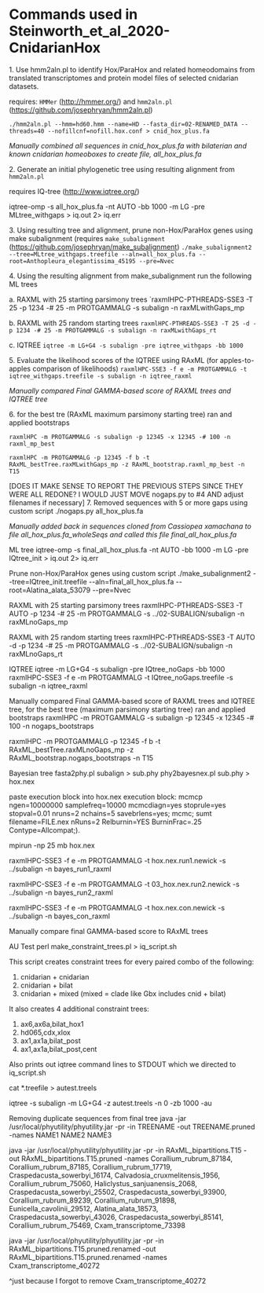 # Commands used in Steinworth_et_al_2020-CnidarianHox
1\. Use  hmm2aln.pl to identify Hox/ParaHox and related homeodomains from translated transcriptomes and protein model files of selected cnidarian datasets.

requires: `HMMer` (http://hmmer.org/) and `hmm2aln.pl` (https://github.com/josephryan/hmm2aln.pl)

 `./hmm2aln.pl --hmm=hd60.hmm --name=HD --fasta_dir=02-RENAMED_DATA --threads=40 --nofillcnf=nofill.hox.conf > cnid_hox_plus.fa`

_Manually combined all sequences in cnid_hox_plus.fa with bilaterian and known cnidarian homeoboxes to create file, all_hox_plus.fa_

2\. Generate an initial phylogenetic tree using resulting alignment from `hmm2aln.pl`

requires IQ-tree (http://www.iqtree.org/)

iqtree-omp -s all_hox_plus.fa -nt AUTO -bb 1000 -m LG -pre MLtree_withgaps > iq.out 2> iq.err

3\. Using resulting tree and alignment, prune non-Hox/ParaHox genes using make subalignment
(requires `make_subalignment` (https://github.com/josephryan/make_subalignment)
`./make_subalignment2 --tree=MLtree_withgaps.treefile --aln=all_hox_plus.fa --root=Anthopleura_elegantissima_45195 --pre=Nvec`

4\. Using the resulting alignment from make_subalignment run the following ML trees 

  a\. RAXML with 25 starting parsimony trees
  `raxmlHPC-PTHREADS-SSE3 -T 25 -p 1234 -# 25 -m PROTGAMMALG -s subalign -n raxMLwithGaps_mp

  b\. RAXML with 25 random starting trees
  `raxmlHPC-PTHREADS-SSE3 -T 25 -d -p 1234 -# 25 -m PROTGAMMALG -s subalign -n raxMLwithGaps_rt`

  c\. IQTREE
  `iqtree -m LG+G4 -s subalign -pre iqtree_withgaps -bb 1000`

5\. Evaluate the likelihood scores of the IQTREE using RAxML (for apples-to-apples comparison of likelihoods)
`raxmlHPC-SSE3 -f e -m PROTGAMMALG -t iqtree_withgaps.treefile -s subalign -n iqtree_raxml`

_Manually compared Final GAMMA-based score of RAXML trees and IQTREE tree_ 

6\. for the best tre (RAxML maximum parsimony starting tree) ran and applied bootstraps

`raxmlHPC -m PROTGAMMALG -s subalign -p 12345 -x 12345 -# 100 -n raxml_mp_best `

`raxmlHPC -m PROTGAMMALG -p 12345 -f b -t RAxML_bestTree.raxMLwithGaps_mp -z RAxML_bootstrap.raxml_mp_best -n T15`

[DOES IT MAKE SENSE TO REPORT THE PREVIOUS STEPS SINCE THEY WERE ALL REDONE?  I WOULD JUST MOVE nogaps.py to #4 AND adjust filenames if necessary]
7\. Removed sequences with 5 or more gaps using custom script
./nogaps.py all_hox_plus.fa

_Manually added back in sequences cloned from Cassiopea xamachana to file all_hox_plus.fa_wholeSeqs and called this file final_all_hox_plus.fa_

ML tree
iqtree-omp -s final_all_hox_plus.fa -nt AUTO -bb 1000 -m LG -pre IQtree_init > iq.out 2> iq.err

Prune non-Hox/ParaHox genes using custom script
./make_subalignment2 --tree=IQtree_init.treefile --aln=final_all_hox_plus.fa --root=Alatina_alata_53079 --pre=Nvec

RAXML with 25 starting parsimony trees
raxmlHPC-PTHREADS-SSE3 -T AUTO -p 1234 -# 25 -m PROTGAMMALG -s ../02-SUBALIGN/subalign -n raxMLnoGaps_mp

RAXML with 25 random starting trees
raxmlHPC-PTHREADS-SSE3 -T AUTO -d -p 1234 -# 25 -m PROTGAMMALG -s ../02-SUBALIGN/subalign -n raxMLnoGaps_rt

IQTREE
iqtree -m LG+G4 -s subalign -pre IQtree_noGaps -bb 1000
raxmlHPC-SSE3 -f e -m PROTGAMMALG -t IQtree_noGaps.treefile -s subalign -n iqtree_raxml

Manually compared Final GAMMA-based score of RAXML trees and IQTREE tree, for the best tree (maximum parsimony starting tree) ran and applied bootstraps
raxmlHPC -m PROTGAMMALG -s subalign -p 12345 -x 12345 -# 100 -n nogaps_bootstraps

raxmlHPC -m PROTGAMMALG -p 12345 -f b -t RAxML_bestTree.raxMLnoGaps_mp -z RAxML_bootstrap.nogaps_bootstraps -n T15


Bayesian tree
fasta2phy.pl subalign > sub.phy
phy2bayesnex.pl sub.phy > hox.nex

paste execution block into hox.nex
execution block:
mcmcp ngen=10000000 samplefreq=10000 mcmcdiagn=yes stoprule=yes stopval=0.01       nruns=2 nchains=5 savebrlens=yes; mcmc; sumt filename=FILE.nex nRuns=2 Relburnin=YES BurninFrac=.25 Contype=Allcompat;).

mpirun -np 25 mb hox.nex


raxmlHPC-SSE3 -f e -m PROTGAMMALG -t hox.nex.run1.newick -s ../subalign -n bayes_run1_raxml

raxmlHPC-SSE3 -f e -m PROTGAMMALG -t 03_hox.nex.run2.newick -s ../subalign -n bayes_run2_raxml

raxmlHPC-SSE3 -f e -m PROTGAMMALG -t hox.nex.con.newick -s ../subalign -n bayes_con_raxml

Manually compare final GAMMA-based score to RAxML trees


AU Test
perl make_constraint_trees.pl > iq_script.sh

This script creates constraint trees for every paired combo of the following:
   1. cnidarian + cnidarian
   2. cnidarian + bilat
   3. cnidarian + mixed (mixed = clade like Gbx includes cnid + bilat)

It also creates 4 additional constraint trees:
   1. ax6,ax6a,bilat_hox1
   2. hd065,cdx,xlox
   3. ax1,ax1a,bilat_post
   4. ax1,ax1a,bilat_post,cent

Also prints out iqtree command lines to STDOUT which we directed to iq_script.sh

cat *.treefile > autest.treels

iqtree -s subalign -m LG+G4 -z autest.treels -n 0 -zb 1000 -au

Removing duplicate sequences from final tree
java -jar /usr/local/phyutility/phyutility.jar -pr -in TREENAME -out TREENAME.pruned -names NAME1 NAME2 NAME3

java -jar /usr/local/phyutility/phyutility.jar -pr -in RAxML_bipartitions.T15 -out RAxML_bipartitions.T15.pruned -names Corallium_rubrum_87184, Corallium_rubrum_87185, Corallium_rubrum_17719, Craspedacusta_sowerbyi_16174, Calvadosia_cruxmelitensis_1956, Corallium_rubrum_75060, Haliclystus_sanjuanensis_2068, Craspedacusta_sowerbyi_25502, Craspedacusta_sowerbyi_93900, Corallium_rubrum_89239, Corallium_rubrum_91898, Eunicella_cavolinii_29512, Alatina_alata_18573, Craspedacusta_sowerbyi_43026, Craspedacusta_sowerbyi_85141, Corallium_rubrum_75469, Cxam_transcriptome_73398

java -jar /usr/local/phyutility/phyutility.jar -pr -in RAxML_bipartitions.T15.pruned.renamed -out RAxML_bipartitions.T15.pruned.renamed -names Cxam_transcriptome_40272

^just because I forgot to remove Cxam_transcriptome_40272
